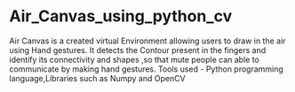 # Air_Canvas_using_python_cv
Air Canvas is a created virtual Environment allowing users to draw in the air using Hand gestures.
It detects the Contour present in the fingers and identify its connectivity and shapes ,so that mute people can able to communicate by making hand gestures.
Tools used - Python programming language,Libraries such as Numpy and OpenCV
